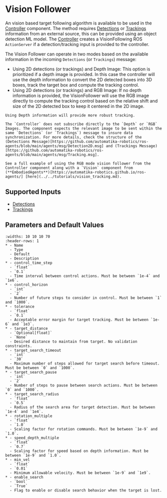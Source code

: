 # Vision Follower

An vision based target following algorithm is available to be used in the [Controller](../../navigation/control.md) component. The method requires [Detections](../types.md/#supported-ros2-messages) or [Trackings](../types.md/#supported-ros2-messages) information from an external source, this can be provided using an object detection ML model. The [Controller](../../navigation/control.md) creates a VisionFollowing ROS `ActionServer` if a detection/tracking input is provided to the controller.

The Vision Follower can operate in two modes based on the available information in the incoming `Detections` (or `Trackings`) message:

  - Using 2D detections (or trackings) and Depth Image: This option is prioritized if a depth image is provided. In this case the controller will use the depth information to convert the 2D detected boxes into 3D boxes, track the target box and compute the tracking control.
  - Using 2D detections (or trackings) and RGB Image: If no depth information is provided, the VisionFollower will use the RGB image directly to compute the tracking control based on the relative shift and size of the 2D detected box to keep it centered in the 2D image.

```{note}
Using Depth information will provide more robust tracking.
```
```{note}
The `Controller` does not subscribe directly to the `Depth` or `RGB` Images. The component expects the relevant image to be sent within the same `Detections` (or `Trackings`) message to insure data synchronization. For more details, check the structure of the (Detections Message)[https://github.com/automatika-robotics/ros-agents/blob/main/agents/msg/Detection2D.msg] and (Trackings Message)[https://github.com/automatika-robotics/ros-agents/blob/main/agents/msg/Tracking.msg].
```

```{seealso}
See a full example of using the RGB mode vision follower from the Controller component along with a `Vision` component from (**EmbodiedAgents**)[https://automatika-robotics.github.io/ros-agents/] [here](../../tutorials/vision_tracking.md).
```

## Supported Inputs

- [Detections](../types.md/#supported-ros2-messages)
- [Trackings](../types.md/#supported-ros2-messages)

## Parameters and Default Values

```{list-table}
:widths: 10 10 10 70
:header-rows: 1
* - Name
  - Type
  - Default
  - Description
* - control_time_step
  - `float`
  - `0.1`
  - Time interval between control actions. Must be between `1e-4` and `1e6`.
* - control_horizon
  - `int`
  - `2`
  - Number of future steps to consider in control. Must be between `1` and `1000`.
* - tolerance
  - `float`
  - `0.1`
  - Acceptable error margin for target tracking. Must be between `1e-6` and `1e3`.
* - target_distance
  - `Optional[float]`
  - `None`
  - Desired distance to maintain from target. No validation constraints.
* - target_search_timeout
  - `int`
  - `30`
  - Maximum number of steps allowed for target search before timeout. Must be between `0` and `1000`.
* - target_search_pause
  - `int`
  - `2`
  - Number of steps to pause between search actions. Must be between `0` and `1000`.
* - target_search_radius
  - `float`
  - `0.5`
  - Radius of the search area for target detection. Must be between `1e-4` and `1e4`.
* - rotation_multiple
  - `float`
  - `1.0`
  - Scaling factor for rotation commands. Must be between `1e-9` and `1.0`.
* - speed_depth_multiple
  - `float`
  - `0.7`
  - Scaling factor for speed based on depth information. Must be between `1e-9` and `1.0`.
* - min_vel
  - `float`
  - `0.01`
  - Minimum allowable velocity. Must be between `1e-9` and `1e9`.
* - enable_search
  - `bool`
  - `True`
  - Flag to enable or disable search behavior when the target is lost.
```
